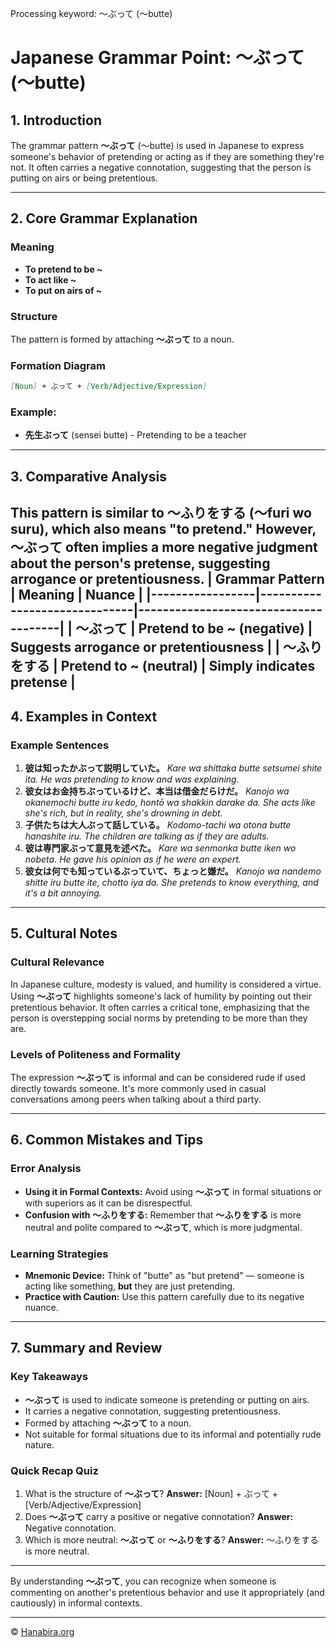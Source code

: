 Processing keyword: ～ぶって (〜butte)
# Japanese Grammar Point: ～ぶって (〜butte)

## 1. Introduction
The grammar pattern **～ぶって** (〜butte) is used in Japanese to express someone's behavior of pretending or acting as if they are something they're not. It often carries a negative connotation, suggesting that the person is putting on airs or being pretentious.

---
## 2. Core Grammar Explanation
### Meaning
- **To pretend to be ~**
- **To act like ~**
- **To put on airs of ~**
### Structure
The pattern is formed by attaching **～ぶって** to a noun.
### Formation Diagram
```markdown
[Noun] + ぶって + [Verb/Adjective/Expression]
```
### Example:
- **先生ぶって** (sensei butte) - Pretending to be a teacher
---
## 3. Comparative Analysis
This pattern is similar to **～ふりをする** (〜furi wo suru), which also means "to pretend." However, **～ぶって** often implies a more negative judgment about the person's pretense, suggesting arrogance or pretentiousness.
| Grammar Pattern | Meaning                      | Nuance                               |
|-----------------|------------------------------|--------------------------------------|
| ～ぶって         | Pretend to be ~ (negative)   | Suggests arrogance or pretentiousness |
| ～ふりをする     | Pretend to ~ (neutral)       | Simply indicates pretense             |
---
## 4. Examples in Context
### Example Sentences
1. **彼は知ったかぶって説明していた。**
   *Kare wa shittaka butte setsumei shite ita.*
   *He was pretending to know and was explaining.*
2. **彼女はお金持ちぶっているけど、本当は借金だらけだ。**
   *Kanojo wa okanemochi butte iru kedo, hontō wa shakkin darake da.*
   *She acts like she's rich, but in reality, she's drowning in debt.*
3. **子供たちは大人ぶって話している。**
   *Kodomo-tachi wa otona butte hanashite iru.*
   *The children are talking as if they are adults.*
4. **彼は専門家ぶって意見を述べた。**
   *Kare wa senmonka butte iken wo nobeta.*
   *He gave his opinion as if he were an expert.*
5. **彼女は何でも知っているぶっていて、ちょっと嫌だ。**
   *Kanojo wa nandemo shitte iru butte ite, chotto iya da.*
   *She pretends to know everything, and it's a bit annoying.*

---
## 5. Cultural Notes
### Cultural Relevance
In Japanese culture, modesty is valued, and humility is considered a virtue. Using **～ぶって** highlights someone's lack of humility by pointing out their pretentious behavior. It often carries a critical tone, emphasizing that the person is overstepping social norms by pretending to be more than they are.
### Levels of Politeness and Formality
The expression **～ぶって** is informal and can be considered rude if used directly towards someone. It's more commonly used in casual conversations among peers when talking about a third party.

---
## 6. Common Mistakes and Tips
### Error Analysis
- **Using it in Formal Contexts:** Avoid using **～ぶって** in formal situations or with superiors as it can be disrespectful.
- **Confusion with ～ふりをする:** Remember that **～ふりをする** is more neutral and polite compared to **～ぶって**, which is more judgmental.
### Learning Strategies
- **Mnemonic Device:** Think of "butte" as "but pretend" — someone is acting like something, **but** they are just pretending.
- **Practice with Caution:** Use this pattern carefully due to its negative nuance.
---
## 7. Summary and Review
### Key Takeaways
- **～ぶって** is used to indicate someone is pretending or putting on airs.
- It carries a negative connotation, suggesting pretentiousness.
- Formed by attaching **～ぶって** to a noun.
- Not suitable for formal situations due to its informal and potentially rude nature.
### Quick Recap Quiz
1. What is the structure of **～ぶって**?
   **Answer:** [Noun] + ぶって + [Verb/Adjective/Expression]
2. Does **～ぶって** carry a positive or negative connotation?
   **Answer:** Negative connotation.
3. Which is more neutral: **～ぶって** or **～ふりをする**?
   **Answer:** ～ふりをする is more neutral.
---
By understanding **～ぶって**, you can recognize when someone is commenting on another's pretentious behavior and use it appropriately (and cautiously) in informal contexts.


---

© [Hanabira.org](https://hanabira.org)

